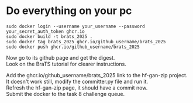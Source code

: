 # Do everything on your pc
````
sudo docker login --username your_username --password your_secret_auth_token ghcr.io
sudo docker build -t brats_2025 .
sudo docker tag brats_2025 ghcr.io/github_username/brats_2025
sudo docker push ghcr.io/github_username/brats_2025
````

Now go to its github page and get the digest.\
Look on the BraTS tutorial for clearer instructions.

Add the ghcr.io/github_username/brats_2025 link to the hf-gan-zip project.\
It doesn't work still, modify the committer.py file and run it.\
Refresh the hf-gan-zip page, it should have a commit now.\
Submit the docker to the task 8 challenge queue\.

